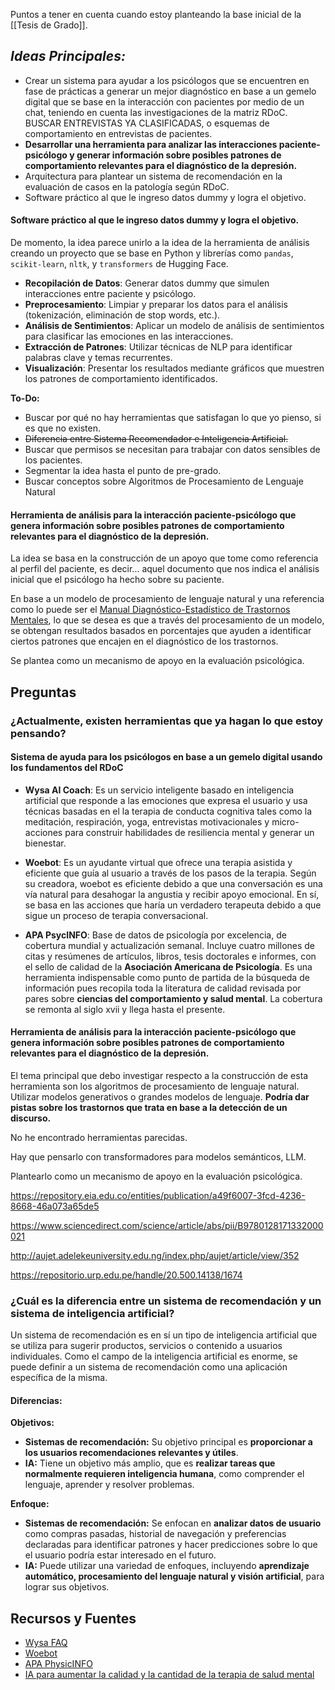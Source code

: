 Puntos a tener en cuenta cuando estoy planteando la base inicial de la [[Tesis de Grado]].

## ***Ideas Principales:***

- Crear un sistema para ayudar a los psicólogos que se encuentren en fase de prácticas a generar un mejor diagnóstico en base a un gemelo digital que se base en la interacción con pacientes por medio de un chat, teniendo en cuenta las investigaciones de la matriz RDoC. BUSCAR ENTREVISTAS YA CLASIFICADAS, o esquemas de comportamiento en entrevistas de pacientes.
- **Desarrollar una herramienta para analizar las interacciones paciente-psicólogo y generar información sobre posibles patrones de comportamiento relevantes para el diagnóstico de la depresión.**
- Arquitectura para plantear un sistema de recomendación en la evaluación de casos en la patología según RDoC.
- Software práctico al que le ingreso datos dummy y logra el objetivo.
#### Software práctico al que le ingreso datos dummy y logra el objetivo.

De momento, la idea parece unirlo a la idea de la herramienta de análisis creando un proyecto que se base en Python y librerías como `pandas`, `scikit-learn`, `nltk`, y `transformers` de Hugging Face.

- **Recopilación de Datos**: Generar datos dummy que simulen interacciones entre paciente y psicólogo.
- **Preprocesamiento**: Limpiar y preparar los datos para el análisis (tokenización, eliminación de stop words, etc.).
- **Análisis de Sentimientos**: Aplicar un modelo de análisis de sentimientos para clasificar las emociones en las interacciones.
- **Extracción de Patrones**: Utilizar técnicas de NLP para identificar palabras clave y temas recurrentes.
- **Visualización**: Presentar los resultados mediante gráficos que muestren los patrones de comportamiento identificados.

**To-Do:**

- Buscar por qué no hay herramientas que satisfagan lo que yo pienso, si es que no existen.
- ~~Diferencia entre Sistema Recomendador e Inteligencia Artificial.~~
- Buscar que permisos se necesitan para trabajar con datos sensibles de los pacientes.
- Segmentar la idea hasta el punto de pre-grado.
- Buscar conceptos sobre Algoritmos de Procesamiento de Lenguaje Natural



#### Herramienta de análisis para la interacción paciente-psicólogo que genera información sobre posibles patrones de comportamiento relevantes para el diagnóstico de la depresión.

La idea se basa en la construcción de un apoyo que tome como referencia al perfil del paciente, es decir... aquel documento que nos indica el análisis inicial que el psicólogo ha hecho sobre su paciente. 

En base a un modelo de procesamiento de lenguaje natural y una referencia como lo puede ser el [Manual Diagnóstico-Estadístico de Trastornos Mentales](https://www.eafit.edu.co/ninos/reddelaspreguntas/Documents/dsm-v-guia-consulta-manual-diagnostico-estadistico-trastornos-mentales.pdf), lo que se desea es que a través del procesamiento de un modelo, se obtengan resultados basados en porcentajes que ayuden a identificar ciertos patrones que encajen en el diagnóstico de los trastornos.

Se plantea como un mecanismo de apoyo en la evaluación psicológica.


## Preguntas

### ¿Actualmente, existen herramientas que ya hagan lo que estoy pensando?

#### Sistema de ayuda para los psicólogos en base a un gemelo digital usando los fundamentos del RDoC

- **Wysa AI Coach**: Es un servicio inteligente basado en inteligencia artificial que responde a las emociones que expresa el usuario y usa técnicas basadas en el la terapia de conducta cognitiva tales como la meditación, respiración, yoga, entrevistas motivacionales y micro-acciones para construir habilidades de resiliencia mental y generar un bienestar.

- **Woebot**: Es un ayudante virtual que ofrece una terapia asistida y eficiente que guía al usuario a través de los pasos de la terapia. Según su creadora, woebot es eficiente debido a que una conversación es una vía natural para desahogar la angustia y recibir apoyo emocional. En sí, se basa en las acciones que haría un verdadero terapeuta debido a que sigue un proceso de terapia conversacional.

- **APA PsycINFO**: Base de datos de psicología por excelencia, de cobertura mundial y actualización semanal. Incluye cuatro millones de citas y resúmenes de artículos, libros, tesis doctorales e informes, con el sello de calidad de la **Asociación Americana de Psicología**. Es una herramienta indispensable como punto de partida de la búsqueda de información pues recopila toda la literatura de calidad revisada por pares sobre **ciencias del comportamiento y salud mental**. La cobertura se remonta al siglo xvii y llega hasta el presente.

#### Herramienta de análisis para la interacción paciente-psicólogo que genera información sobre posibles patrones de comportamiento relevantes para el diagnóstico de la depresión.

El tema principal que debo investigar respecto a la construcción de esta herramienta son los algoritmos de procesamiento de lenguaje natural. Utilizar modelos generativos o grandes modelos de lenguaje. **Podría dar pistas sobre los trastornos que trata en base a la detección de un discurso.**



No he encontrado herramientas parecidas.

Hay que pensarlo con transformadores para modelos semánticos, LLM.

Plantearlo como un mecanismo de apoyo en la evaluación psicológica.


https://repository.eia.edu.co/entities/publication/a49f6007-3fcd-4236-8668-46a073a65de5

https://www.sciencedirect.com/science/article/abs/pii/B9780128171332000021

http://aujet.adelekeuniversity.edu.ng/index.php/aujet/article/view/352

https://repositorio.urp.edu.pe/handle/20.500.14138/1674


### ¿Cuál es la diferencia entre un sistema de recomendación y un sistema de inteligencia artificial?

Un sistema de recomendación es en sí un tipo de inteligencia artificial que se utiliza para sugerir productos, servicios o contenido a usuarios individuales. Como el campo de la inteligencia artificial es enorme, se puede definir a un sistema de recomendación como una aplicación específica de la misma.

#### Diferencias:

**Objetivos:**

- **Sistemas de recomendación:** Su objetivo principal es **proporcionar a los usuarios recomendaciones relevantes y útiles**.
- **IA:** Tiene un objetivo más amplio, que es **realizar tareas que normalmente requieren inteligencia humana**, como comprender el lenguaje, aprender y resolver problemas.

**Enfoque:**

- **Sistemas de recomendación:** Se enfocan en **analizar datos de usuario** como compras pasadas, historial de navegación y preferencias declaradas para identificar patrones y hacer predicciones sobre lo que el usuario podría estar interesado en el futuro.
- **IA:** Puede utilizar una variedad de enfoques, incluyendo **aprendizaje automático, procesamiento del lenguaje natural y visión artificial**, para lograr sus objetivos.


## Recursos y Fuentes

- [Wysa FAQ](https://www.wysa.com/faq)
- [Woebot](https://www.technologyreview.es/s/9678/woebot-el-robot-parlante-que-reduce-los-sintomas-de-depresion-en-dos-semanas)
- [APA PhysicINFO](https://biblioteca.uoc.edu/es/Coleccion-digital-por-areas-de-estudio/coleccion/APA-PsycINFO/)
- [IA para aumentar la calidad y la cantidad de la terapia de salud mental](https://www.technologyreview.es/s/13856/ia-para-aumentar-la-calidad-y-la-cantidad-de-la-terapia-de-salud-mental)